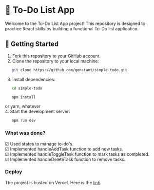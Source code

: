 # 📝 To-Do List App

Welcome to the To-Do List App project! This repository is designed to practice React skills by building a functional To-Do list application.

## 🚀 Getting Started

1. Fork this repository to your GitHub account.
2. Clone the repository to your local machine:
```bash
   git clone https://github.com/qonstant/simple-todo.git
```
3. Install dependencies:
```bash
   cd simple-todo
```
```bash
   npm install
```
or yarn, whatever\
4. Start the development server:
```bash
   npm run dev
```

### What was done?
&#9745; Used states to manage to-do's.\
&#9745; Implemented handleAddTask function to add new tasks.\
&#9745; Implemented handleToggleTask function to mark tasks as completed.\
&#9745; Implemented handleDeleteTask function to remove tasks.

### Deploy 

The project is hosted on Vercel. Here is the [link](https://todo-nfac24.vercel.app/).